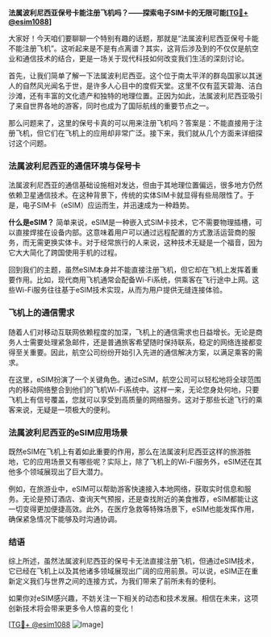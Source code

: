**法属波利尼西亚保号卡能注册飞机吗？——探索电子SIM卡的无限可能[[TG💪+ @esim1088](https://t.me/s/esim1088)]**

大家好！今天咱们要聊聊一个特别有趣的话题，那就是“法属波利尼西亚保号卡能不能注册飞机”。这听起来是不是有点离谱？其实，这背后涉及到的不仅仅是航空业和通信技术的结合，更是一场关于现代科技如何改变我们生活的深刻讨论。

首先，让我们简单了解一下法属波利尼西亚。这个位于南太平洋的群岛国家以其迷人的自然风光闻名于世，是许多人心目中的度假天堂。这里不仅有蓝天碧海、洁白沙滩，还有丰富的文化遗产和独特的地理位置。正因为如此，法属波利尼西亚吸引了来自世界各地的游客，同时也成为了国际航线的重要节点之一。

那么问题来了，这里的保号卡真的可以用来注册飞机吗？答案是：不能直接用于注册飞机，但它们在飞机上的应用却非常广泛。接下来，我们就从几个方面来详细探讨这个问题。

### 法属波利尼西亚的通信环境与保号卡

法属波利尼西亚的通信基础设施相对发达，但由于其地理位置偏远，很多地方仍然依赖卫星通信技术。在这种背景下，传统的实体SIM卡就显得有些局限性了。于是，电子SIM卡（eSIM）应运而生，并迅速成为一种趋势。

**什么是eSIM？**
简单来说，eSIM是一种嵌入式SIM卡技术，它不需要物理插槽，可以直接焊接在设备内部。这意味着用户可以通过远程配置的方式激活运营商的服务，而无需更换实体卡。对于经常旅行的人来说，这种技术无疑是一个福音，因为它大大简化了跨国使用手机的过程。

回到我们的主题，虽然eSIM本身并不能直接注册飞机，但它却在飞机上发挥着重要作用。比如，现代商用飞机通常会配备Wi-Fi系统，供乘客在飞行途中上网。这些Wi-Fi服务往往基于eSIM技术实现，从而为用户提供无缝连接体验。

### 飞机上的通信需求

随着人们对移动互联网依赖程度的加深，飞机上的通信需求也日益增长。无论是商务人士需要处理紧急邮件，还是普通旅客希望随时保持联系，稳定的网络连接都变得至关重要。因此，航空公司纷纷开始引入先进的通信解决方案，以满足乘客的需求。

在这里，eSIM扮演了一个关键角色。通过eSIM，航空公司可以轻松地将全球范围内的移动网络整合到他们的飞机Wi-Fi系统中。这样一来，无论您身处何地，只要飞机上有信号覆盖，您就可以享受到高质量的网络服务。这对于那些长途飞行的乘客来说，无疑是一项极大的便利。

### 法属波利尼西亚的eSIM应用场景

既然eSIM在飞机上有着如此重要的作用，那么在法属波利尼西亚这样的旅游胜地，它的应用场景又有哪些呢？实际上，除了飞机上的Wi-Fi服务外，eSIM还在其他多个领域展现出了巨大潜力。

例如，在旅游业中，eSIM可以帮助游客快速接入本地网络，获取实时信息和服务。无论是预订酒店、查询天气预报，还是查找附近的美食推荐，eSIM都能让这一切变得更加便捷高效。此外，在医疗急救等特殊场景下，eSIM也能发挥作用，确保紧急情况下能够及时沟通协调。

### 结语

综上所述，虽然法属波利尼西亚的保号卡无法直接注册飞机，但通过eSIM技术，它已经在飞机上以及其他诸多领域展现出广阔的应用前景。可以说，eSIM正在重新定义我们与世界之间的连接方式，为我们带来了前所未有的便利。

如果你对eSIM感兴趣，不妨关注一下相关的动态和技术发展。相信在未来，这项创新技术将会带来更多令人惊喜的变化！

[[TG💪+ @esim1088](https://t.me/s/esim1088) ![Image](https://i.postimg.cc/4NQfJmqS/Snipaste-2025-05-13-00-14-12.png)]